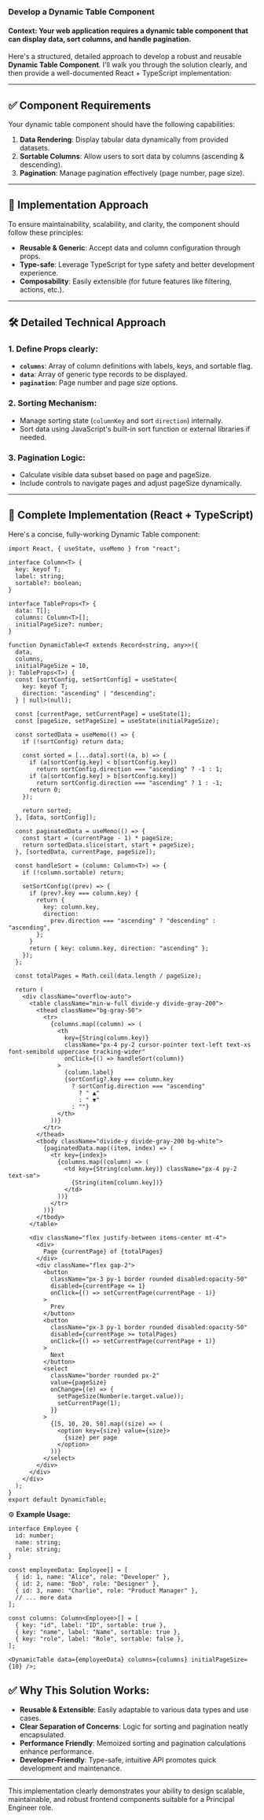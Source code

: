 ### Develop a Dynamic Table Component

#### Context: Your web application requires a dynamic table component that can display data, sort columns, and handle pagination.

Here's a structured, detailed approach to develop a robust and reusable **Dynamic Table Component**. I'll walk you through the solution clearly, and then provide a well-documented React + TypeScript implementation:

---

## ✅ **Component Requirements**

Your dynamic table component should have the following capabilities:

1.  **Data Rendering**: Display tabular data dynamically from provided datasets.
2.  **Sortable Columns**: Allow users to sort data by columns (ascending & descending).
3.  **Pagination**: Manage pagination effectively (page number, page size).

---

## 📌 **Implementation Approach**

To ensure maintainability, scalability, and clarity, the component should follow these principles:

- **Reusable & Generic**: Accept data and column configuration through props.
- **Type-safe**: Leverage TypeScript for type safety and better development experience.
- **Composability**: Easily extensible (for future features like filtering, actions, etc.).

---

## 🛠 **Detailed Technical Approach**

### 1. Define Props clearly:

- **`columns`**: Array of column definitions with labels, keys, and sortable flag.
- **`data`**: Array of generic type records to be displayed.
- **`pagination`**: Page number and page size options.

### 2. Sorting Mechanism:

- Manage sorting state (`columnKey` and sort `direction`) internally.
- Sort data using JavaScript's built-in sort function or external libraries if needed.

### 3. Pagination Logic:

- Calculate visible data subset based on page and pageSize.
- Include controls to navigate pages and adjust pageSize dynamically.

---

## 🚀 **Complete Implementation (React + TypeScript)**

Here's a concise, fully-working Dynamic Table component:

```tsx
import React, { useState, useMemo } from "react";

interface Column<T> {
  key: keyof T;
  label: string;
  sortable?: boolean;
}

interface TableProps<T> {
  data: T[];
  columns: Column<T>[];
  initialPageSize?: number;
}

function DynamicTable<T extends Record<string, any>>({
  data,
  columns,
  initialPageSize = 10,
}: TableProps<T>) {
  const [sortConfig, setSortConfig] = useState<{
    key: keyof T;
    direction: "ascending" | "descending";
  } | null>(null);

  const [currentPage, setCurrentPage] = useState(1);
  const [pageSize, setPageSize] = useState(initialPageSize);

  const sortedData = useMemo(() => {
    if (!sortConfig) return data;

    const sorted = [...data].sort((a, b) => {
      if (a[sortConfig.key] < b[sortConfig.key])
        return sortConfig.direction === "ascending" ? -1 : 1;
      if (a[sortConfig.key] > b[sortConfig.key])
        return sortConfig.direction === "ascending" ? 1 : -1;
      return 0;
    });

    return sorted;
  }, [data, sortConfig]);

  const paginatedData = useMemo(() => {
    const start = (currentPage - 1) * pageSize;
    return sortedData.slice(start, start + pageSize);
  }, [sortedData, currentPage, pageSize]);

  const handleSort = (column: Column<T>) => {
    if (!column.sortable) return;

    setSortConfig((prev) => {
      if (prev?.key === column.key) {
        return {
          key: column.key,
          direction:
            prev.direction === "ascending" ? "descending" : "ascending",
        };
      }
      return { key: column.key, direction: "ascending" };
    });
  };

  const totalPages = Math.ceil(data.length / pageSize);

  return (
    <div className="overflow-auto">
      <table className="min-w-full divide-y divide-gray-200">
        <thead className="bg-gray-50">
          <tr>
            {columns.map((column) => (
              <th
                key={String(column.key)}
                className="px-4 py-2 cursor-pointer text-left text-xs font-semibold uppercase tracking-wider"
                onClick={() => handleSort(column)}
              >
                {column.label}
                {sortConfig?.key === column.key
                  ? sortConfig.direction === "ascending"
                    ? " ▲"
                    : " ▼"
                  : ""}
              </th>
            ))}
          </tr>
        </thead>
        <tbody className="divide-y divide-gray-200 bg-white">
          {paginatedData.map((item, index) => (
            <tr key={index}>
              {columns.map((column) => (
                <td key={String(column.key)} className="px-4 py-2 text-sm">
                  {String(item[column.key])}
                </td>
              ))}
            </tr>
          ))}
        </tbody>
      </table>

      <div className="flex justify-between items-center mt-4">
        <div>
          Page {currentPage} of {totalPages}
        </div>
        <div className="flex gap-2">
          <button
            className="px-3 py-1 border rounded disabled:opacity-50"
            disabled={currentPage <= 1}
            onClick={() => setCurrentPage(currentPage - 1)}
          >
            Prev
          </button>
          <button
            className="px-3 py-1 border rounded disabled:opacity-50"
            disabled={currentPage >= totalPages}
            onClick={() => setCurrentPage(currentPage + 1)}
          >
            Next
          </button>
          <select
            className="border rounded px-2"
            value={pageSize}
            onChange={(e) => {
              setPageSize(Number(e.target.value));
              setCurrentPage(1);
            }}
          >
            {[5, 10, 20, 50].map((size) => (
              <option key={size} value={size}>
                {size} per page
              </option>
            ))}
          </select>
        </div>
      </div>
    </div>
  );
}
export default DynamicTable;
```

⚙️ **Example Usage:**

```tsx
interface Employee {
  id: number;
  name: string;
  role: string;
}

const employeeData: Employee[] = [
  { id: 1, name: "Alice", role: "Developer" },
  { id: 2, name: "Bob", role: "Designer" },
  { id: 3, name: "Charlie", role: "Product Manager" },
  // ... more data
];

const columns: Column<Employee>[] = [
  { key: "id", label: "ID", sortable: true },
  { key: "name", label: "Name", sortable: true },
  { key: "role", label: "Role", sortable: false },
];

<DynamicTable data={employeeData} columns={columns} initialPageSize={10} />;
```

## ✅ **Why This Solution Works:**

- **Reusable & Extensible**: Easily adaptable to various data types and use cases.
- **Clear Separation of Concerns**: Logic for sorting and pagination neatly encapsulated.
- **Performance Friendly**: Memoized sorting and pagination calculations enhance performance.
- **Developer-Friendly**: Type-safe, intuitive API promotes quick development and maintenance.

---

This implementation clearly demonstrates your ability to design scalable, maintainable, and robust frontend components suitable for a Principal Engineer role.
